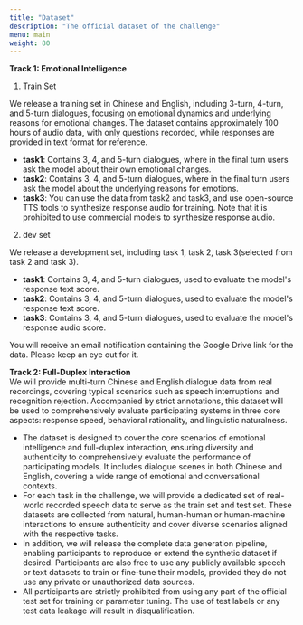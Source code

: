 ```yaml
---
title: "Dataset"
description: "The official dataset of the challenge"
menu: main
weight: 80
---
```



**Track 1: Emotional Intelligence**  

1. Train Set

We release a training set in Chinese and English, including 3-turn, 4-turn, and 5-turn dialogues, focusing on emotional dynamics and underlying reasons for emotional changes. The dataset contains approximately 100 hours of audio data, with only questions recorded, while responses are provided in text format for reference. 

- **task1**: Contains 3, 4, and 5-turn dialogues, where in the final turn users ask the model about their own emotional changes.
- **task2**: Contains 3, 4, and 5-turn dialogues, where in the final turn users ask the model about the underlying reasons for emotions.
- **task3**: You can use the data from task2 and task3, and use open-source TTS tools to synthesize response audio for training. Note that it is prohibited to use commercial models to synthesize response audio.

2. dev set

We release a development set, including task 1, task 2, task 3(selected from task 2 and task 3). 

- **task1**: Contains 3, 4, and 5-turn dialogues, used to evaluate the model's response text score.
- **task2**: Contains 3, 4, and 5-turn dialogues, used to evaluate the model's response text score.
- **task3**: Contains 3, 4, and 5-turn dialogues, used to evaluate the model's response audio score.

<!-- You can download it via [Google Drive](https://drive.google.com/drive/folders/1mXjQi_uPPDhwhbvxKsMCqNMtm89ab6Zn?usp=sharing). If that's not convenient, you can use the [123 Cloud](https://www.123912.com/s/QlDejv-h7anA) for downloading. -->
You will receive an email notification containing the Google Drive link for the data. Please keep an eye out for it.

**Track 2: Full-Duplex Interaction**  
We will provide multi-turn Chinese and English dialogue data from real recordings, covering typical scenarios such as speech interruptions and recognition rejection. Accompanied by strict annotations, this dataset will be used to comprehensively evaluate participating systems in three core aspects: response speed, behavioral rationality, and linguistic naturalness.

- The dataset is designed to cover the core scenarios of emotional intelligence and full-duplex interaction, ensuring diversity and authenticity to comprehensively evaluate the performance of participating models. It includes dialogue scenes in both Chinese and English, covering a wide range of emotional and conversational contexts. 
- For each task in the challenge, we will provide a dedicated set of real-world recorded speech data to serve as the train set and test set. These datasets are collected from natural, human-human or human-machine interactions to ensure authenticity and cover diverse scenarios aligned with the respective tasks.
- In addition, we will release the complete data generation pipeline, enabling participants to reproduce or extend the synthetic dataset if desired. Participants are also free to use any publicly available speech or text datasets to train or fine-tune their models, provided they do not use any private or unauthorized data sources.
- All participants are strictly prohibited from using any part of the official test set for training or parameter tuning. The use of test labels or any test data leakage will result in disqualification.